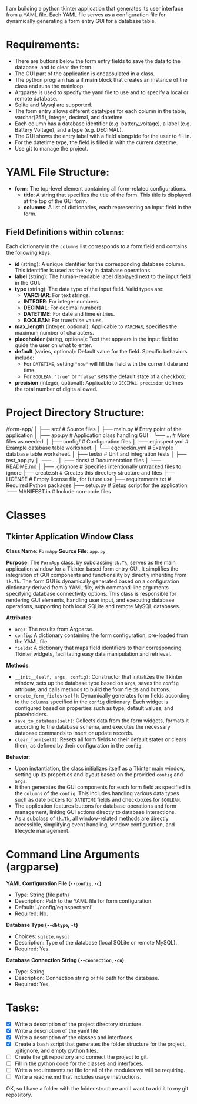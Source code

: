 I am building a python tkinter application that generates its user interface from a YAML file.
Each YAML file serves as a configuration file for dynamically generating a form entry GUI for a database table.

# Requirements:
 - There are buttons below the form entry fields to save the data to the database, and to clear the form.
 - The GUI part of the application is encapsulated in a class.
 - The python program has a if __main__ block that creates an instance of the class and runs the mainloop.
 - Argparse is used to specify the yaml file to use and to specify a local or remote database.
 - Sqlite and Mysql are supported.
 - The form entry allows different datatypes for each column in the table, varchar(255), integer, decimal, and datetime.
 - Each column has a database identifier (e.g. battery_voltage), a label (e.g. Battery Voltage), and a type (e.g. DECIMAL).
 - The GUI shows the entry label with a field alongside for the user to fill in.
 - For the datetime type, the field is filled in with the current datetime.
 - Use git to manage the project.

# YAML File Structure:
- **form**: The top-level element containing all form-related configurations.
  - **title**: A string that specifies the title of the form. This title is displayed at the top of the GUI form.
  - **columns**: A list of dictionaries, each representing an input field in the form.

## Field Definitions within `columns`:
Each dictionary in the `columns` list corresponds to a form field and contains the following keys:

- **id** (string): A unique identifier for the corresponding database column. This identifier is used as the key in database operations.
- **label** (string): The human-readable label displayed next to the input field in the GUI.
- **type** (string): The data type of the input field. Valid types are:
  - **VARCHAR**: For text strings.
  - **INTEGER**: For integer numbers.
  - **DECIMAL**: For decimal numbers.
  - **DATETIME**: For date and time entries.
  - **BOOLEAN**: For true/false values.
- **max_length** (integer, optional): Applicable to `VARCHAR`, specifies the maximum number of characters.
- **placeholder** (string, optional): Text that appears in the input field to guide the user on what to enter.
- **default** (varies, optional): Default value for the field. Specific behaviors include:
  - For `DATETIME`, setting `"now"` will fill the field with the current date and time.
  - For `BOOLEAN`, `"true"` or `"false"` sets the default state of a checkbox.
- **precision** (integer, optional): Applicable to `DECIMAL`. `precision` defines the total number of digits allowed.

# Project Directory Structure:
/form-app/
│
├── src/                    # Source files
│   ├── main.py             # Entry point of the application
│   ├── app.py              # Application class handling GUI
│   └── ...                 # More files as needed.
│
├── config/                 # Configuration files
│   ├── eqinspect.yml       # Example database table worksheet.
│   └── eqcheckin.yml       # Example database table worksheet.
│
├── tests/                  # Unit and integration tests
│   ├── test_app.py
│   └── ...
│
├── docs/                   # Documentation files
│   └── README.md
│
├── .gitignore              # Specifies intentionally untracked files to ignore
├── create.sh               # Creates this directory structure and files
├── LICENSE                 # Empty license file, for future use
├── requirements.txt        # Required Python packages
├── setup.py                # Setup script for the application
└── MANIFEST.in             # Include non-code files

# Classes

## Tkinter Application Window Class

**Class Name**: `FormApp`
**Source File**: `app.py`

**Purpose**: The `FormApp` class, by subclassing `tk.Tk`, serves as the main application window for a Tkinter-based form entry GUI. It simplifies the integration of GUI components and functionality by directly inheriting from `tk.Tk`. The form GUI is dynamically generated based on a configuration dictionary derived from a YAML file, with command-line arguments specifying database connectivity options. This class is responsible for rendering GUI elements, handling user input, and executing database operations, supporting both local SQLite and remote MySQL databases.

**Attributes**:
- `args`: The results from Argparse.
- `config`: A dictionary containing the form configuration, pre-loaded from the YAML file.
- `fields`: A dictionary that maps field identifiers to their corresponding Tkinter widgets, facilitating easy data manipulation and retrieval.

**Methods**:
- `__init__(self, args, config)`: Constructor that initializes the Tkinter window, sets up the database type based on `args`, saves the `config` attribute, and calls methods to build the form fields and buttons.
- `create_form_fields(self)`: Dynamically generates form fields according to the `columns` specified in the `config` dictionary. Each widget is configured based on properties such as type, default values, and placeholders.
- `save_to_database(self)`: Collects data from the form widgets, formats it according to the database schema, and executes the necessary database commands to insert or update records.
- `clear_form(self)`: Resets all form fields to their default states or clears them, as defined by their configuration in the `config`.

**Behavior**:
- Upon instantiation, the class initializes itself as a Tkinter main window, setting up its properties and layout based on the provided `config` and `args`.
- It then generates the GUI components for each form field as specified in the `columns` of the `config`. This includes handling various data types such as date pickers for `DATETIME` fields and checkboxes for `BOOLEAN`.
- The application features buttons for database operations and form management, linking GUI actions directly to database interactions.
- As a subclass of `tk.Tk`, all window-related methods are directly accessible, simplifying event handling, window configuration, and lifecycle management.

# Command Line Arguments (argparse)

**YAML Configuration File (`--config`, `-c`)**
- Type: String (file path)
- Description: Path to the YAML file for form configuration.
- Default: './config/eqinspect.yml'
- Required: No.

**Database Type (`--dbtype`, `-t`)**
- Choices: `sqlite`, `mysql`
- Description: Type of the database (local SQLite or remote MySQL).
- Required: Yes.

**Database Connection String (`--connection`, `-cn`)**
- Type: String
- Description: Connection string or file path for the database.
- Required: Yes.

# Tasks:
- [x] Write a description of the project directory structure.
- [x] Write a description of the yaml file
- [x] Write a description of the classes and interfaces.
- [x] Create a bash script that generates the folder structure for the project, .gitignore, and empty python files.
- [ ] Create the git repository and connect the project to git.
- [ ] Fill in the python code for the classes and interfaces.
- [ ] Write a requirements.txt file for all of the modules we will be requiring.
- [ ] Write a readme.md that includes usage instructions.

OK, so I have a folder with the folder structure and I want to add it to my git repository.






